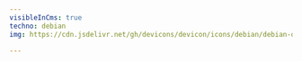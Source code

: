 ```yaml
---
visibleInCms: true
techno: debian
img: https://cdn.jsdelivr.net/gh/devicons/devicon/icons/debian/debian-original.svg

---
```

